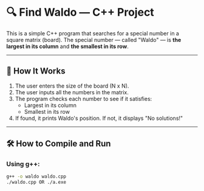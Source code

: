 # 🔍 Find Waldo — C++ Project

This is a simple C++ program that searches for a special number in a square matrix (board). The special number — called "Waldo" — is **the largest in its column** and **the smallest in its row**.

---

## 🧠 How It Works

1. The user enters the size of the board (N x N).
2. The user inputs all the numbers in the matrix.
3. The program checks each number to see if it satisfies:
   - Largest in its column
   - Smallest in its row
4. If found, it prints Waldo's position. If not, it displays "No solutions!"

---

## 🛠️ How to Compile and Run

### Using g++:

```bash
g++ -o waldo waldo.cpp
./waldo.cpp OR ./a.exe
